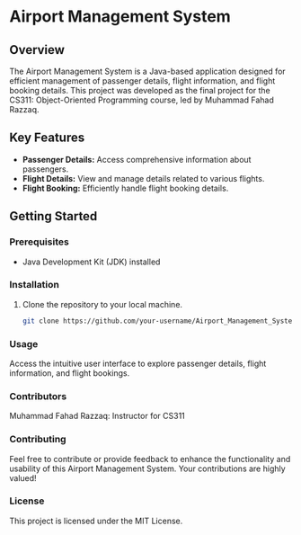 # Airport Management System

## Overview
The Airport Management System is a Java-based application designed for efficient management of passenger details, flight information, and flight booking details. This project was developed as the final project for the CS311: Object-Oriented Programming course, led by Muhammad Fahad Razzaq.

## Key Features
- **Passenger Details:** Access comprehensive information about passengers.
- **Flight Details:** View and manage details related to various flights.
- **Flight Booking:** Efficiently handle flight booking details.

## Getting Started
### Prerequisites
- Java Development Kit (JDK) installed

### Installation
1. Clone the repository to your local machine.
   ```bash
   git clone https://github.com/your-username/Airport_Management_System.git
   
### Usage
Access the intuitive user interface to explore passenger details, flight information, and flight bookings.

### Contributors
Muhammad Fahad Razzaq: Instructor for CS311

### Contributing
Feel free to contribute or provide feedback to enhance the functionality and usability of this Airport Management System. Your contributions are highly valued!

### License
This project is licensed under the MIT License.
